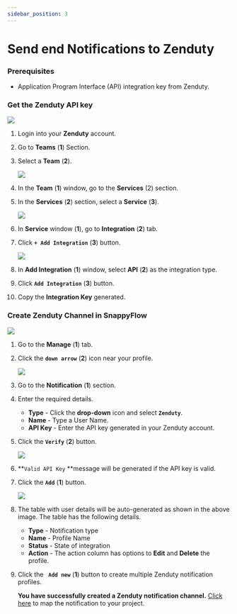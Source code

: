 ```yaml
---
sidebar_position: 3 
---
```

# Send end Notifications to Zenduty
### Prerequisites

- Application Program Interface (API) integration key from Zenduty.

### Get the Zenduty API key

<img src="/img/Notifications/Images/Image_11.PNG" /><br /> 

1. Login into your **Zenduty** account.

2. Go to **Teams** (**1**) Section.

3. Select a **Team** (**2**).

   <img src="/img/Notifications/Images/Image_12.PNG" /><br /> 

4. In the **Team** (**1**) window, go to the **Services** (2) section.

5. In the **Services** (**2**) section, select a **Service** (**3**).

   <img src="/img/Notifications/Images/Image_13.PNG" /><br />

6. In **Service** window (**1**), go to **Integration** (**2**) tab.

7. Click  **`+ Add Integration`** (**3**) button.

   <img src="/img/Notifications/Images/Image_14.PNG" /><br />

8. In **Add Integration** (**1**) window, select **API** (**2**) as the integration type.

9. Click  **`Add Integration`** (**3**) button.

10. Copy the **Integration Key** generated.
### Create Zenduty Channel in SnappyFlow

<img src="/img/Notifications/Images/Image_15.PNG" /><br />

1. Go to the **Manage** (**1**) tab.

2. Click the **`down arrow`**  (**2**) icon near your profile.

   <img src="/img/Notifications/Images/Image_16.PNG" /><br />

3. Go to the **Notification**  (**1**) section.

4. Enter the required details.
   - **Type** - Click the **drop-down** icon and select **`Zenduty`**.
   - **Name** - Type a User Name.
   - **API Key** - Enter the API key generated in your Zenduty account.

5. Click the **`Verify`** (**2**) button.

   <img src="/img/Notifications/Images/Image_17.PNG" /><br />

6.  **`Valid API Key` **message will be generated if the API key is valid.

7. Click the **`Add`** (**1**) button.

   <img src="/img/Notifications/Images/Image_18.PNG" /><br /> 

8. The table with user details will be auto-generated as shown in the above image. The table has the following details.

   - **Type** - Notification type
   - **Name** - Profile Name
   - **Status** - State of integration
   - **Action** - The action column has options to **Edit** and **Delete** the profile.

9. Click the **` Add new`**  (**1**) button to create multiple Zenduty notification profiles.

   **You have successfully created a Zenduty notification channel.** [Click here](/docs/Alerts_notifications/Notifications/Map_Notification_Alerts/map_projects_to_channels)  to map the notification to your project.

